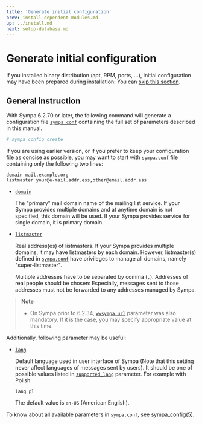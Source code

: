 ```yaml
---
title: 'Generate initial configuration'
prev: install-dependent-modules.md
up: ../install.md
next: setup-database.md
---
```


Generate initial configuration
==============================

If you installed binary distribution (apt, RPM, ports, ...), initial
configuration may have been prepared during installation: You can
[skip this section](setup-database.md).

General instruction
-------------------

With Sympa 6.2.70 or later, the following command will generate a
configuration file [`sympa.conf`](../layout.md#config)
containing the full set of parameters described in this manual.

``` bash
# sympa config create
```
If you are using earlier version, or if you prefer to keep your
configuration file as concise as possible, you may want to start
with [`sympa.conf`](../layout.md#config) file containing only the
following two lines:
```
domain mail.example.org
listmaster your@e-mail.addr.ess,other@email.addr.ess
```

  * [``domain``](/gpldoc/man/sympa_config.5.html#domain)

    The "primary" mail domain name of the mailing list service.
    If your Sympa provides multiple domains and at anytime domain is not
    specified, this domain will be used.
    If your Sympa provides service for single domain, it is primary domain.

  * [``listmaster``](/gpldoc/man/sympa_config.5.html#listmaster)

    Real address(es) of listmasters.  If your Sympa provides multiple domains,
    it may have listmasters by each domain.  However, listmaster(s) defined in
    [`sympa.conf`](../layout.md#config) have privileges to manage
    all domains, namely "super-listmaster".

    Multiple addresses have to be separated by comma
    (``,``).  Addresses of real people should be chosen: Especially, messages
    sent to those addresses must not be forwarded to any addresses managed by
    Sympa.

> **Note**
>
>   * On Sympa prior to 6.2.34,
>     [``wwsympa_url``](/gpldoc/man/sympa_config.5.html#wwsympa_url) parameter was also
>     mandatory.  If it is the case, you may specify appropriate value at this
>     time.

Additionally, following parameter may be useful:

  * [``lang``](/gpldoc/man/sympa_config.5.html#lang)

    Default language used
    in user interface of Sympa (Note that this setting never affect languages
    of messages sent by users).  It should be one of possible values listed
    in [``supported_lang``](/gpldoc/man/sympa_config.5.html#supported_lang)
    parameter.  For example with Polish:
    ```
    lang pl
    ```
    The default value is ``en-US`` (American English).

To know about all available parameters in `sympa.conf`,
see [sympa_config(5)](/gpldoc/man/sympa_config.5.html).
